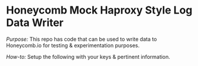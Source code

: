# Honeycomb Mock Haproxy Style Log Data Writer

*Purpose:* This repo has code that can be used to write data to Honeycomb.io for testing & experimentation purposes.

*How-to:* Setup the following with your keys & pertinent information.

